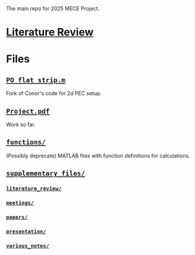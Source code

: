The main repo for 2025 MECE Project.
<!-- {{{ Literature Review -->
# [Literature Review](./literature_review/main.pdf)
<!-- }}} -->

# Files
## [`PO_flat_strip.m`](https://github.com/AndyWhelan/DCU-Project-2025/blob/main/PO_flat_strip.m)
Fork of Conor's code for 2d PEC setup.
## [`Project.pdf`](https://github.com/AndyWhelan/DCU-Project-2025/blob/main/Project.pdf)
Work so far.

## [`functions/`](https://github.com/AndyWhelan/DCU-Project-2025/blob/main/functions/)
(Possibly deprecate) MATLAB files with function definitions for calculations.

## [`supplementary_files/`](https://github.com/AndyWhelan/DCU-Project-2025/blob/main/supplementary_files/)
### [`literature_review/`](https://github.com/AndyWhelan/DCU-Project-2025/tree/main/supplementary_files/literature_review/)
### [`meetings/`](https://github.com/AndyWhelan/DCU-Project-2025/tree/main/supplementary_files/meetings/)
### [`papers/`](https://github.com/AndyWhelan/DCU-Project-2025/tree/main/supplementary_files/papers)
### [`presentation/`](https://github.com/AndyWhelan/DCU-Project-2025/tree/main/supplementary_files/presentation)
### [`various_notes/`](https://github.com/AndyWhelan/DCU-Project-2025/tree/main/supplementary_files/various_notes)
